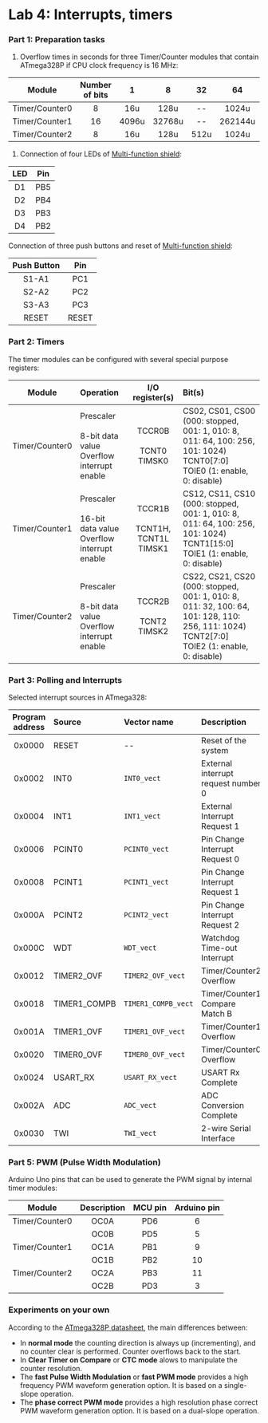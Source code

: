 # Lab 4: Interrupts, timers

### Part 1: Preparation tasks

1. Overflow times in seconds for three Timer/Counter modules that contain ATmega328P if CPU clock frequency is 16 MHz:

| **Module** | **Number of bits** | **1** | **8** | **32** | **64** | **128** | **256** | **1024** |
| :-: | :-: | :-: | :-: | :-: | :-: | :-: | :-: | :-: |
| Timer/Counter0 | 8  | 16u | 128u | -- | 1024u | -- | 4128u | 16384u |
| Timer/Counter1 | 16 | 4096u | 32768u | -- | 262144u | -- | 1056768u | 4194304u |
| Timer/Counter2 | 8  | 16u | 128u | 512u | 1024u | 2048u | 4128u | 16384u |

1. Connection of four LEDs of [Multi-function shield](../../Docs/arduino_shield.pdf):

| **LED** | **Pin** |
| :-: | :-: |
| D1 | PB5 |
| D2 | PB4 |
| D3 | PB3 |
| D4 | PB2 |

Connection of three push buttons and reset of [Multi-function shield](../../Docs/arduino_shield.pdf):

| **Push Button** | **Pin** |
| :-: | :-: |
| S1-A1 | PC1 |
| S2-A2 | PC2 |
| S3-A3 | PC3 |
| RESET | RESET |

### Part 2: Timers

The timer modules can be configured with several special purpose registers:

| **Module** | **Operation** | **I/O register(s)** | **Bit(s)** |
| :-: | :-- | :-: | :-- |
| Timer/Counter0 | Prescaler<br><br>8-bit data value<br>Overflow interrupt enable | TCCR0B<br><br>TCNT0<br>TIMSK0 | CS02, CS01, CS00<br>(000: stopped, 001: 1, 010: 8, 011: 64, 100: 256, 101: 1024)<br>TCNT0[7:0]<br>TOIE0 (1: enable, 0: disable) |
| Timer/Counter1 | Prescaler<br><br>16-bit data value<br>Overflow interrupt enable | TCCR1B<br><br>TCNT1H, TCNT1L<br>TIMSK1 | CS12, CS11, CS10<br>(000: stopped, 001: 1, 010: 8, 011: 64, 100: 256, 101: 1024)<br>TCNT1[15:0]<br>TOIE1 (1: enable, 0: disable) |
| Timer/Counter2 | Prescaler<br><br>8-bit data value<br>Overflow interrupt enable | TCCR2B<br><br>TCNT2<br>TIMSK2 | CS22, CS21, CS20<br>(000: stopped, 001: 1, 010: 8, 011: 32, 100: 64, 101: 128, 110: 256, 111: 1024)<br>TCNT2[7:0]<br>TOIE2 (1: enable, 0: disable) |

### Part 3: Polling and Interrupts

Selected interrupt sources in ATmega328:

| **Program address** | **Source** | **Vector name** | **Description** |
| :-: | :-- | :-- | :-- |
| 0x0000 | RESET | -- | Reset of the system |
| 0x0002 | INT0  | `INT0_vect` | External interrupt request number 0 |
| 0x0004 | INT1 | `INT1_vect` | External Interrupt Request 1 |
| 0x0006 | PCINT0 | `PCINT0_vect` | Pin Change Interrupt Request 0 |
| 0x0008 | PCINT1 | `PCINT1_vect` | Pin Change Interrupt Request 1 |
| 0x000A | PCINT2 | `PCINT2_vect` | Pin Change Interrupt Request 2 |
| 0x000C | WDT | `WDT_vect` | Watchdog Time-out Interrupt |
| 0x0012 | TIMER2_OVF | `TIMER2_OVF_vect` | Timer/Counter2 Overflow |
| 0x0018 | TIMER1_COMPB | `TIMER1_COMPB_vect` | Timer/Counter1 Compare Match B |
| 0x001A | TIMER1_OVF | `TIMER1_OVF_vect` | Timer/Counter1 Overflow |
| 0x0020 | TIMER0_OVF | `TIMER0_OVF_vect` | Timer/Counter0 Overflow |
| 0x0024 | USART_RX | `USART_RX_vect` | USART Rx Complete |
| 0x002A | ADC | `ADC_vect` | ADC Conversion Complete |
| 0x0030 | TWI | `TWI_vect` | 2-wire Serial Interface |

### Part 5: PWM (Pulse Width Modulation)

Arduino Uno pins that can be used to generate the PWM signal by internal timer modules:

| **Module** | **Description** | **MCU pin** | **Arduino pin** |
| :-: | :-: | :-: | :-: |
| Timer/Counter0 | OC0A | PD6 | 6 |
|                | OC0B | PD5 | 5 |
| Timer/Counter1 | OC1A | PB1 | 9 |
|                | OC1B | PB2 | 10 |
| Timer/Counter2 | OC2A | PB3 | 11 |
|                | OC2B | PD3 | 3 |

### Experiments on your own

According to the [ATmega328P datasheet](../../Docs/ATmega48A-PA-88A-PA-168A-PA-328-P-DS-DS40002061B.pdf), the main differences between:

*  In **normal mode** the counting direction is always up (incrementing), and no counter clear is performed. Counter overflows back to the start. 
*  In **Clear Timer on Compare** or **CTC mode** alows to manipulate the counter resolution.
*  The **fast Pulse Width Modulation** or **fast PWM mode** provides a high frequency PWM waveform generation option. It is based on a single-slope operation.
*  The **phase correct PWM mode** provides a high resolution phase correct PWM waveform generation option. It is based on a dual-slope operation.